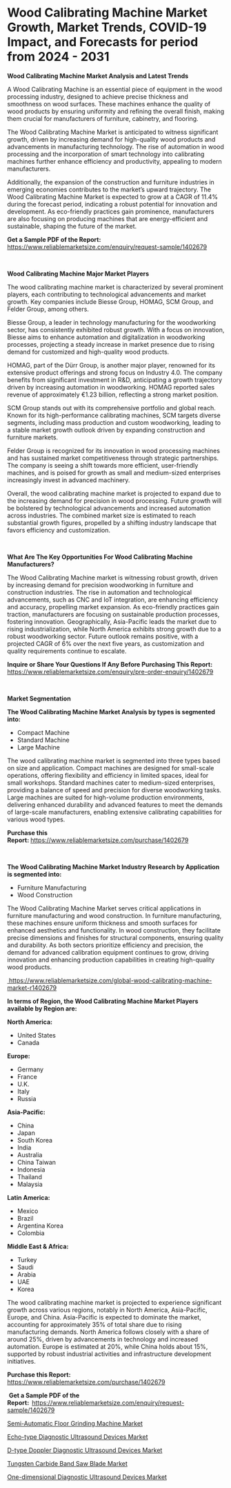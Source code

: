 <p><h1>Wood Calibrating Machine Market Growth, Market Trends, COVID-19 Impact, and Forecasts for period from 2024 - 2031</h1></p><p><strong>Wood Calibrating Machine Market Analysis and Latest Trends</strong></p>
<p><p>A Wood Calibrating Machine is an essential piece of equipment in the wood processing industry, designed to achieve precise thickness and smoothness on wood surfaces. These machines enhance the quality of wood products by ensuring uniformity and refining the overall finish, making them crucial for manufacturers of furniture, cabinetry, and flooring. </p><p>The Wood Calibrating Machine Market is anticipated to witness significant growth, driven by increasing demand for high-quality wood products and advancements in manufacturing technology. The rise of automation in wood processing and the incorporation of smart technology into calibrating machines further enhance efficiency and productivity, appealing to modern manufacturers. </p><p>Additionally, the expansion of the construction and furniture industries in emerging economies contributes to the market’s upward trajectory. The Wood Calibrating Machine Market is expected to grow at a CAGR of 11.4% during the forecast period, indicating a robust potential for innovation and development. As eco-friendly practices gain prominence, manufacturers are also focusing on producing machines that are energy-efficient and sustainable, shaping the future of the market.</p></p>
<p><strong>Get a Sample PDF of the Report:&nbsp;</strong> <a href="https://www.reliablemarketsize.com/enquiry/request-sample/1402679?utm_campaign=1778&utm_medium=2&utm_source=Github&utm_content=ia&utm_term=23102024&utm_id=wood-calibrating-machine">https://www.reliablemarketsize.com/enquiry/request-sample/1402679</a></p>
<p>&nbsp;</p>
<p><strong>Wood Calibrating Machine Major Market Players</strong></p>
<p><p>The wood calibrating machine market is characterized by several prominent players, each contributing to technological advancements and market growth. Key companies include Biesse Group, HOMAG, SCM Group, and Felder Group, among others.</p><p>Biesse Group, a leader in technology manufacturing for the woodworking sector, has consistently exhibited robust growth. With a focus on innovation, Biesse aims to enhance automation and digitalization in woodworking processes, projecting a steady increase in market presence due to rising demand for customized and high-quality wood products.</p><p>HOMAG, part of the Dürr Group, is another major player, renowned for its extensive product offerings and strong focus on Industry 4.0. The company benefits from significant investment in R&D, anticipating a growth trajectory driven by increasing automation in woodworking. HOMAG reported sales revenue of approximately €1.23 billion, reflecting a strong market position.</p><p>SCM Group stands out with its comprehensive portfolio and global reach. Known for its high-performance calibrating machines, SCM targets diverse segments, including mass production and custom woodworking, leading to a stable market growth outlook driven by expanding construction and furniture markets.</p><p>Felder Group is recognized for its innovation in wood processing machines and has sustained market competitiveness through strategic partnerships. The company is seeing a shift towards more efficient, user-friendly machines, and is poised for growth as small and medium-sized enterprises increasingly invest in advanced machinery.</p><p>Overall, the wood calibrating machine market is projected to expand due to the increasing demand for precision in wood processing. Future growth will be bolstered by technological advancements and increased automation across industries. The combined market size is estimated to reach substantial growth figures, propelled by a shifting industry landscape that favors efficiency and customization.</p></p>
<p>&nbsp;</p>
<p><strong>What Are The Key Opportunities For Wood Calibrating Machine Manufacturers?</strong></p>
<p><p>The Wood Calibrating Machine market is witnessing robust growth, driven by increasing demand for precision woodworking in furniture and construction industries. The rise in automation and technological advancements, such as CNC and IoT integration, are enhancing efficiency and accuracy, propelling market expansion. As eco-friendly practices gain traction, manufacturers are focusing on sustainable production processes, fostering innovation. Geographically, Asia-Pacific leads the market due to rising industrialization, while North America exhibits strong growth due to a robust woodworking sector. Future outlook remains positive, with a projected CAGR of 6% over the next five years, as customization and quality requirements continue to escalate.</p></p>
<p><strong>Inquire or Share Your Questions If Any Before Purchasing This Report:</strong> <a href="https://www.reliablemarketsize.com/enquiry/pre-order-enquiry/1402679?utm_campaign=1778&utm_medium=2&utm_source=Github&utm_content=ia&utm_term=23102024&utm_id=wood-calibrating-machine">https://www.reliablemarketsize.com/enquiry/pre-order-enquiry/1402679</a></p>
<p>&nbsp;</p>
<p><strong>Market Segmentation</strong></p>
<p><strong>The Wood Calibrating Machine Market Analysis by types is segmented into:</strong></p>
<p><ul><li>Compact Machine</li><li>Standard Machine</li><li>Large Machine</li></ul></p>
<p><p>The wood calibrating machine market is segmented into three types based on size and application. Compact machines are designed for small-scale operations, offering flexibility and efficiency in limited spaces, ideal for small workshops. Standard machines cater to medium-sized enterprises, providing a balance of speed and precision for diverse woodworking tasks. Large machines are suited for high-volume production environments, delivering enhanced durability and advanced features to meet the demands of large-scale manufacturers, enabling extensive calibrating capabilities for various wood types.</p></p>
<p><strong>Purchase this Report:&nbsp;</strong><a href="https://www.reliablemarketsize.com/purchase/1402679?utm_campaign=1778&utm_medium=2&utm_source=Github&utm_content=ia&utm_term=23102024&utm_id=wood-calibrating-machine">https://www.reliablemarketsize.com/purchase/1402679</a></p>
<p>&nbsp;</p>
<p><strong>The Wood Calibrating Machine Market Industry Research by Application is segmented into:</strong></p>
<p><ul><li>Furniture Manufacturing</li><li>Wood Construction</li></ul></p>
<p><p>The Wood Calibrating Machine Market serves critical applications in furniture manufacturing and wood construction. In furniture manufacturing, these machines ensure uniform thickness and smooth surfaces for enhanced aesthetics and functionality. In wood construction, they facilitate precise dimensions and finishes for structural components, ensuring quality and durability. As both sectors prioritize efficiency and precision, the demand for advanced calibration equipment continues to grow, driving innovation and enhancing production capabilities in creating high-quality wood products.</p></p>
<p><a href="https://www.reliablemarketsize.com/global-wood-calibrating-machine-market-r1402679?utm_campaign=1778&utm_medium=2&utm_source=Github&utm_content=ia&utm_term=23102024&utm_id=wood-calibrating-machine">&nbsp;https://www.reliablemarketsize.com/global-wood-calibrating-machine-market-r1402679</a></p>
<p><strong>In terms of Region, the Wood Calibrating Machine Market Players available by Region are:</strong></p>
<p>
    <p> <strong> North America: </strong>
        <ul>
            <li>United States</li>
            <li>Canada</li>
        </ul>
        </p> 
    <p> <strong> Europe: </strong>
        <ul>
            <li>Germany</li>
            <li>France</li>
            <li>U.K.</li>
            <li>Italy</li>
            <li>Russia</li>
        </ul>
        </p> 
    <p> <strong> Asia-Pacific: </strong>
        <ul>
            <li>China</li>
            <li>Japan</li>
            <li>South Korea</li>
            <li>India</li>
            <li>Australia</li>
            <li>China Taiwan</li>
            <li>Indonesia</li>
            <li>Thailand</li>
            <li>Malaysia</li>
        </ul>
        </p> 
    <p> <strong> Latin America: </strong>
        <ul>
            <li>Mexico</li>
            <li>Brazil</li>
            <li>Argentina Korea</li>
            <li>Colombia</li>
        </ul>
        </p> 
    <p> <strong> Middle East & Africa: </strong>
        <ul>
            <li>Turkey</li>
            <li>Saudi</li>
            <li>Arabia</li>
            <li>UAE</li>
            <li>Korea</li>
        </ul>
    </p>
    </p>
<p><p>The wood calibrating machine market is projected to experience significant growth across various regions, notably in North America, Asia-Pacific, Europe, and China. Asia-Pacific is expected to dominate the market, accounting for approximately 35% of total share due to rising manufacturing demands. North America follows closely with a share of around 25%, driven by advancements in technology and increased automation. Europe is estimated at 20%, while China holds about 15%, supported by robust industrial activities and infrastructure development initiatives.</p></p>
<p><strong>Purchase this Report: </strong><a href="https://www.reliablemarketsize.com/purchase/1402679?utm_campaign=1778&utm_medium=2&utm_source=Github&utm_content=ia&utm_term=23102024&utm_id=wood-calibrating-machine">https://www.reliablemarketsize.com/purchase/1402679</a></p>
<p>&nbsp;<strong>Get a Sample PDF of the Report:&nbsp;&nbsp;</strong><a href="https://www.reliablemarketsize.com/enquiry/request-sample/1402679?utm_campaign=1778&utm_medium=2&utm_source=Github&utm_content=ia&utm_term=23102024&utm_id=wood-calibrating-machine">https://www.reliablemarketsize.com/enquiry/request-sample/1402679</a></p>
<p><strong></strong></p>
<p><p><a href="https://www.linkedin.com/pulse/semi-automatic-floor-grinding-machine-market-size-share-growth-8r35f?utm_campaign=1778&utm_medium=2&utm_source=Github&utm_content=ia&utm_term=23102024&utm_id=wood-calibrating-machine">Semi-Automatic Floor Grinding Machine Market</a></p><p><a href="https://www.linkedin.com/pulse/top-trends-transforming-echo-type-diagnostic-ultrasound-devices-ewkpe?utm_campaign=1778&utm_medium=2&utm_source=Github&utm_content=ia&utm_term=23102024&utm_id=wood-calibrating-machine">Echo-type Diagnostic Ultrasound Devices Market</a></p><p><a href="https://www.linkedin.com/pulse/d-type-doppler-diagnostic-ultrasound-devices-market-trends-sebbe?utm_campaign=1778&utm_medium=2&utm_source=Github&utm_content=ia&utm_term=23102024&utm_id=wood-calibrating-machine">D-type Doppler Diagnostic Ultrasound Devices Market</a></p><p><a href="https://www.linkedin.com/pulse/tungsten-carbide-band-saw-blade-market-report-product-type-4bkgf?utm_campaign=1778&utm_medium=2&utm_source=Github&utm_content=ia&utm_term=23102024&utm_id=wood-calibrating-machine">Tungsten Carbide Band Saw Blade Market</a></p><p><a href="https://www.linkedin.com/pulse/surfing-one-dimensional-diagnostic-ultrasound-devices-wave-dckie?utm_campaign=1778&utm_medium=2&utm_source=Github&utm_content=ia&utm_term=23102024&utm_id=wood-calibrating-machine">One-dimensional Diagnostic Ultrasound Devices Market</a></p></p>